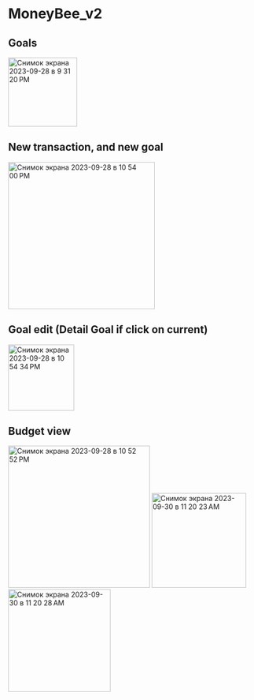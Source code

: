# MoneyBee_v2
<h2>Goals</h2>
<img width="140" alt="Снимок экрана 2023-09-28 в 9 31 20 PM" src="https://github.com/Unspected/MoneyBee_v2/assets/30178659/5cf7e55d-7762-4725-8977-300a1d6f6745">
<h2>New transaction, and new goal</h2>
<img width="298" alt="Снимок экрана 2023-09-28 в 10 54 00 PM" src="https://github.com/Unspected/MoneyBee_v2/assets/30178659/54439abd-e3b6-4edf-a06d-5a7d22c281eb">
<h2>Goal edit (Detail Goal if click on current)</h2>
<img width="134" alt="Снимок экрана 2023-09-28 в 10 54 34 PM" src="https://github.com/Unspected/MoneyBee_v2/assets/30178659/1a942518-ba3e-4771-a6a9-a63c44da7904">



<h2> Budget view</h2>
<img width="288" alt="Снимок экрана 2023-09-28 в 10 52 52 PM" src="https://github.com/Unspected/MoneyBee_v2/assets/30178659/c3173b80-0641-4a83-9ec0-232c8f0b74c4">
<img width="192" alt="Снимок экрана 2023-09-30 в 11 20 23 AM" src="https://github.com/Unspected/MoneyBee_v2/assets/30178659/b00a5237-41da-4c83-b6c3-16486f493d99">
<img width="208" alt="Снимок экрана 2023-09-30 в 11 20 28 AM" src="https://github.com/Unspected/MoneyBee_v2/assets/30178659/0dd5627c-b619-4ddd-84be-47a8ea780944">
